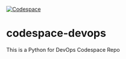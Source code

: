 [![Codespace](https://github.com/TousifAhamed/codespace-devops/actions/workflows/main.yml/badge.svg)](https://github.com/TousifAhamed/codespace-devops/actions/workflows/main.yml)

# codespace-devops
This is a Python for DevOps Codespace Repo
